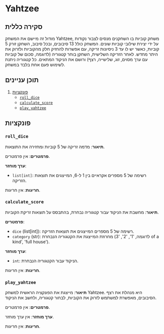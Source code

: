 # Yahtzee

## סקירה כללית

מודול זה מיישם את המשחק Yahtzee, משחק קוביות בו השחקנים מנסים לצבור נקודות על ידי יצירת שילובי קוביות שונים. המשחק כולל 13 סיבובים, ובכל סיבוב, השחקן זורק 5 קוביות, כאשר יש לו עד 3 ניסיונות זריקה, עם אפשרות להחזיק חלק מהקוביות ולזרוק את היתר מחדש. לאחר הזריקה השלישית, השחקן בוחר קטגוריה (לדוגמה, סכום של קוביות עם ערך מסוים, זוג, שלישייה, רצף) ורושם את הניקוד המתאים. כל קטגוריה ניתנת לשימוש פעם אחת בלבד במשחק.

## תוכן עניינים

1. [פונקציות](#פונקציות)
    * [`roll_dice`](#roll_dice)
    * [`calculate_score`](#calculate_score)
    * [`play_yahtzee`](#play_yahtzee)

## פונקציות

### `roll_dice`

**תיאור**:
מדמה זריקה של 5 קוביות ומחזירה את התוצאות.

**פרמטרים**:
אין פרמטרים.

**ערך מוחזר**:
- `list[int]`: רשימה של 5 מספרים אקראיים בין 1 ל-6, המייצגים את תוצאות הזריקה.

**חריגות**:
אין חריגות.

### `calculate_score`

**תיאור**:
מחשבת את הניקוד עבור קטגוריה נבחרת, בהתבסס על תוצאות זריקת הקוביות.

**פרמטרים**:
- `dice` (list[int]): רשימה של 5 מספרים המייצגים את תוצאות הזריקה.
- `category` (str): מחרוזת המייצגת את הקטגוריה הנבחרת (לדוגמה, '1', '2', '3 of a kind', 'full house').

**ערך מוחזר**:
- `int`: הניקוד עבור הקטגוריה הנבחרת.

**חריגות**:
אין חריגות.

### `play_yahtzee`

**תיאור**:
מייצגת את הפונקציה הראשית למשחק Yahtzee. היא מנהלת את רצף הסיבובים, מאפשרת למשתמש לזרוק את הקוביות, לבחור קטגוריה, ולחשב את הניקוד.

**פרמטרים**:
אין פרמטרים.

**ערך מוחזר**:
אין ערך מוחזר.

**חריגות**:
אין חריגות.